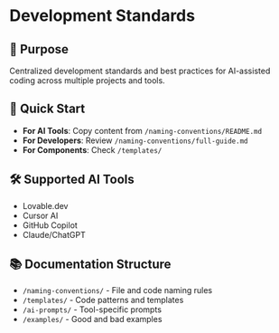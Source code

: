 # Development Standards

## 🎯 Purpose
Centralized development standards and best practices for AI-assisted coding across multiple projects and tools.

## 🚀 Quick Start
- **For AI Tools**: Copy content from `/naming-conventions/README.md`
- **For Developers**: Review `/naming-conventions/full-guide.md`
- **For Components**: Check `/templates/`

## 🛠️ Supported AI Tools
- Lovable.dev
- Cursor AI
- GitHub Copilot
- Claude/ChatGPT

## 📚 Documentation Structure
- `/naming-conventions/` - File and code naming rules
- `/templates/` - Code patterns and templates
- `/ai-prompts/` - Tool-specific prompts
- `/examples/` - Good and bad examples
